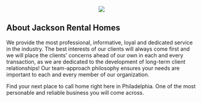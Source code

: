 <p align="center"><img src="http://www.jacksonrentalhomesllc.com/images/Jackson_Rental_Homes.png"></p>

## About Jackson Rental Homes

We provide the most professional, informative, loyal and dedicated service in the industry. The best interests of our clients will always come first and we will place the clients’ concerns ahead of our own in each and every transaction, as we are dedicated to the development of long-term client relationships! Our team-approach philosophy ensures your needs are important to each and every member of our organization.

Find your next place to call home right here in Philadelphia. One of the most personable and reliable business you will come across.
